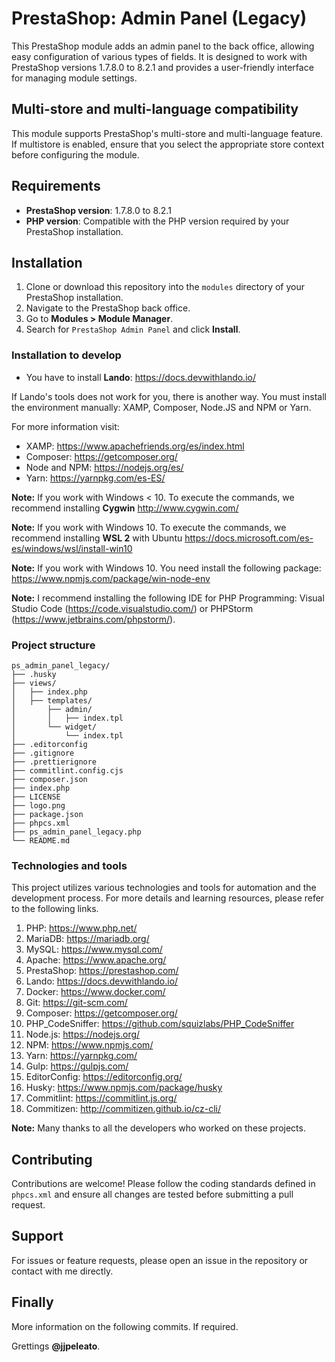 # PrestaShop: Admin Panel (Legacy)

This PrestaShop module adds an admin panel to the back office, allowing easy configuration of various types of fields. It is designed to work with PrestaShop versions 1.7.8.0 to 8.2.1 and provides a user-friendly interface for managing module settings.

## Multi-store and multi-language compatibility

This module supports PrestaShop's multi-store and multi-language feature. If multistore is enabled, ensure that you select the appropriate store context before configuring the module.

## Requirements

- **PrestaShop version**: 1.7.8.0 to 8.2.1
- **PHP version**: Compatible with the PHP version required by your PrestaShop installation.

## Installation

1. Clone or download this repository into the `modules` directory of your PrestaShop installation.
2. Navigate to the PrestaShop back office.
3. Go to **Modules > Module Manager**.
4. Search for `PrestaShop Admin Panel` and click **Install**.

### Installation to develop

- You have to install **Lando**: https://docs.devwithlando.io/

If Lando's tools does not work for you, there is another way. You must install the environment manually: XAMP, Composer, Node.JS and NPM or Yarn.

For more information visit:

- XAMP: https://www.apachefriends.org/es/index.html
- Composer: https://getcomposer.org/
- Node and NPM: https://nodejs.org/es/
- Yarn: https://yarnpkg.com/es-ES/

**Note:** If you work with Windows < 10. To execute the commands, we recommend installing **Cygwin** http://www.cygwin.com/

**Note:** If you work with Windows 10. To execute the commands, we recommend installing **WSL 2** with Ubuntu https://docs.microsoft.com/es-es/windows/wsl/install-win10

**Note:** If you work with Windows 10. You need install the following package: https://www.npmjs.com/package/win-node-env

**Note:** I recommend installing the following IDE for PHP Programming: Visual Studio Code (https://code.visualstudio.com/) or PHPStorm (https://www.jetbrains.com/phpstorm/).

### Project structure

```
ps_admin_panel_legacy/
├── .husky
├── views/
│   ├── index.php
│   ├── templates/
│       ├── admin/
│       │   ├── index.tpl
│       └── widget/
│           └── index.tpl
├── .editorconfig
├── .gitignore
├── .prettierignore
├── commitlint.config.cjs
├── composer.json
├── index.php
├── LICENSE
├── logo.png
├── package.json
├── phpcs.xml
├── ps_admin_panel_legacy.php
└── README.md
```

### Technologies and tools

This project utilizes various technologies and tools for automation and the development process. For more details and learning resources, please refer to the following links.

1. PHP: https://www.php.net/
2. MariaDB: https://mariadb.org/
3. MySQL: https://www.mysql.com/
4. Apache: https://www.apache.org/
5. PrestaShop: https://prestashop.com/
6. Lando: https://docs.devwithlando.io/
7. Docker: https://www.docker.com/
8. Git: https://git-scm.com/
9. Composer: https://getcomposer.org/
10. PHP_CodeSniffer: https://github.com/squizlabs/PHP_CodeSniffer
11. Node.js: https://nodejs.org/
12. NPM: https://www.npmjs.com/
13. Yarn: https://yarnpkg.com/
14. Gulp: https://gulpjs.com/
15. EditorConfig: https://editorconfig.org/
16. Husky: https://www.npmjs.com/package/husky
17. Commitlint: https://commitlint.js.org/
18. Commitizen: http://commitizen.github.io/cz-cli/

**Note:** Many thanks to all the developers who worked on these projects.

## Contributing

Contributions are welcome! Please follow the coding standards defined in `phpcs.xml` and ensure all changes are tested before submitting a pull request.

## Support

For issues or feature requests, please open an issue in the repository or contact with me directly.

## Finally

More information on the following commits. If required.

Grettings **@jjpeleato**.
